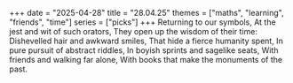 +++
date = "2025-04-28"
title = "28.04.25"
themes = ["maths", "learning", "friends", "time"]
series = ["picks"]
+++
Returning to our symbols,
At the jest and wit of such orators,
They open up the wisdom of their time:
Dishevelled hair and awkward smiles,
That hide a fierce humanity spent,
In pure pursuit of abstract riddles,
In boyish sprints and sagelike seats,
With friends and walking far alone,
With books that make the monuments of the past.
